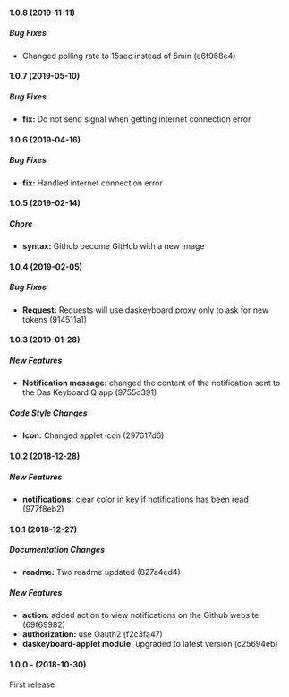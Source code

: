 #### 1.0.8 (2019-11-11)

##### Bug Fixes

*  Changed polling rate to 15sec instead of 5min (e6f968e4)

#### 1.0.7 (2019-05-10)

##### Bug Fixes

* **fix:** Do not send signal when getting internet connection error

#### 1.0.6 (2019-04-16)

##### Bug Fixes

* **fix:** Handled internet connection error

#### 1.0.5 (2019-02-14)

##### Chore

* **syntax:**   Github become GitHub with a new image

#### 1.0.4 (2019-02-05)

##### Bug Fixes

* **Request:**   Requests will use daskeyboard proxy only to ask for new tokens (914511a1)

#### 1.0.3 (2019-01-28)

##### New Features

* **Notification message:**  changed the content of the notification sent to the Das Keyboard Q app (9755d391)

##### Code Style Changes

* **Icon:**  Changed applet icon (297617d6)

#### 1.0.2 (2018-12-28)

##### New Features

* **notifications:**  clear color in key if notifications has been read (977f8eb2)

#### 1.0.1 (2018-12-27)

##### Documentation Changes

* **readme:**  Two readme updated (827a4ed4)

##### New Features

* **action:**  added action to view notifications on the Github website (69f69982)
* **authorization:**  use Oauth2 (f2c3fa47)
* **daskeyboard-applet module:**  upgraded to latest version (c25694eb)

####  1.0.0 - (2018-10-30)

First release
